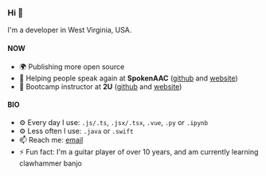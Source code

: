 ### Hi 👋

I'm a developer in West Virginia, USA.

#### NOW
* 🌍 Publishing more open source
* 🏢 Helping people speak again at **SpokenAAC** ([github](https://github.com/spokenaac) and [website](https://www.spokenaac.com))
* 🏢 Bootcamp instructor at **2U** ([github](https://github.com/coding-boot-camp) and [website](https://2u.com/))

#### BIO
* ⚙️ Every day I use: `.js/.ts`, `.jsx/.tsx`, `.vue`, `.py` or `.ipynb`
* ⚙️ Less often I use: `.java` or `.swift`
* 📫 Reach me: [email](mailto:aslyons001@gmail.com)
* ⚡️ Fun fact: I'm a guitar player of over 10 years, and am currently learning clawhammer banjo
